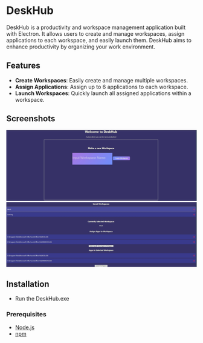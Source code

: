 # DeskHub

DeskHub is a productivity and workspace management application built with Electron. It allows users to create and manage workspaces, assign applications to each workspace, and easily launch them. DeskHub aims to enhance productivity by organizing your work environment.

## Features

- **Create Workspaces**: Easily create and manage multiple workspaces.
- **Assign Applications**: Assign up to 6 applications to each workspace.
- **Launch Workspaces**: Quickly launch all assigned applications within a workspace.

## Screenshots

![DeskHub Screenshot 1](images/ss1.jpg)
![DeskHub Screenshot 2](images/ss2.jpg)

## Installation

- Run the DeskHub.exe

### Prerequisites

- [Node.js](https://nodejs.org/)
- [npm](https://www.npmjs.com/)

